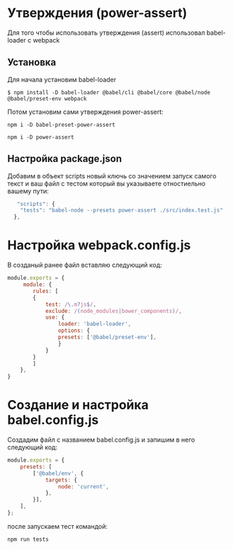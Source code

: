 # Утверждения (power-assert)
Для того чтобы использовать утверждения (assert) использовал babel-loader с webpack
## Установка
Для начала установим babel-loader 
```
$ npm install -D babel-loader @babel/cli @babel/core @babel/node @babel/preset-env webpack
```
Потом установим сами утверждения power-assert:
```
npm i -D babel-preset-power-assert
```
```
npm i -D power-assert
```
## Настройка package.json
Добавим в объект scripts новый ключь со значением запуск самого текст и ваш файл с тестом который вы указываете отностиельно вашему пути:
```javascript
   "scripts": {
    "tests": "babel-node --presets power-assert ./src/index.test.js"
  },
```
# Настройка webpack.config.js

В созданый ранее файл вставляю следующий код:

```javascript
module.exports = {
     module: {
        rules: [
        {
            test: /\.m?js$/,
            exclude: /(node_modules|bower_components)/,
            use: {
                loader: 'babel-loader',
                options: {
                presets: ['@babel/preset-env'],
                }
            }
        }
        ]
    },
}
 ```

# Создание и настройка babel.config.js

Создадим файл с названием babel.config.js и запишим в него следующий код:  

```javascript
module.exports = {
    presets: [
        ['@babel/env', {
            targets: {
                node: 'current',
            },
        }],
    ],
};
```
после запускаем тест командой:
```
npm run tests
```
